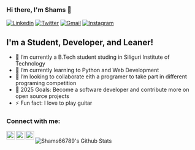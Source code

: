 ### Hi there, I'm Shams 👋

<!--![visitors](https://visitor-badge.laobi.icu/badge?page_id=deepdhar.visitor-badge)-->
<a href="https://www.linkedin.com/in/md-shams-tabrej-ansari-855449193/" target="_blank"><img src="https://img.shields.io/badge/-Md Shams Tabrej Ansari-blue?style=flat-square&logo=Linkedin&logoColor=white" alt="Linkedin"></a>  <a href="https://twitter.com/MdShamsTabrejA4" target="_blank"><img src="https://img.shields.io/badge/-@MdShamsTabrejA4-1ca0f1?style=flat-square&labelColor=1ca0f1&logo=twitter&logoColor=white" alt="Twitter"></a>  <a href="mailto:rajansari66789@gmail.com" target="_blank"><img src="https://img.shields.io/badge/-rajansari66789@gmail.com-c14438?style=flat-square&logo=Gmail&logoColor=white" alt="Gmail"></a>  <a href="https://instagram.com/md_shams_tabrej_ansari/" target="_blank"><img src="https://img.shields.io/badge/-md_shams_tabrej_ansari-C13584?style=flat-square&labelColor=C13584&logo=instagram&logoColor=white" alt="Instagram"></a>

<!--![z6pkbof42d5ljfxtox3p](https://user-images.githubusercontent.com/53803245/87873597-889bf180-c9e0-11ea-936c-0c1abb3259e7.png)-->

## I'm a Student, Developer, and Leaner!
- 🔭 I’m currently a B.Tech student studing in Siliguri Institute of Technology
- 🌱 I’m currently learning to Python and Web Development
- 👯 I’m looking to collaborate eith a programer to take part in different programing competition
- 🥅 2025 Goals: Become a software developer and contribute more on open source projects
- ⚡ Fun fact: I love to play guitar


### Connect with me:

[<img align="left" alt="MdShamsTabrejA4 | Twitter" width="22px" src="https://cdn.jsdelivr.net/npm/simple-icons@v3/icons/twitter.svg" />][twitter]
[<img align="left" alt="md-shams-tabrej-ansari-855449193/ | LinkedIn" width="22px" src="https://cdn.jsdelivr.net/npm/simple-icons@v3/icons/linkedin.svg" />][linkedin]
[<img align="left" alt="md_shams_tabrej_ansari | Instagram" width="22px" src="https://cdn.jsdelivr.net/npm/simple-icons@v3/icons/instagram.svg" />][instagram]

<br />

[twitter]: https://twitter.com/MdShamsTabrejA4
[instagram]: https://instagram.com/md_shams_tabrej_ansari
[linkedin]: https://linkedin.com/in/md-shams-tabrej-ansari-855449193

<img align="left" alt="Shams66789's Github Stats" src="https://github-readme-stats.vercel.app/api?username=Shams66789&show_icons=true&hide_border=true" />
